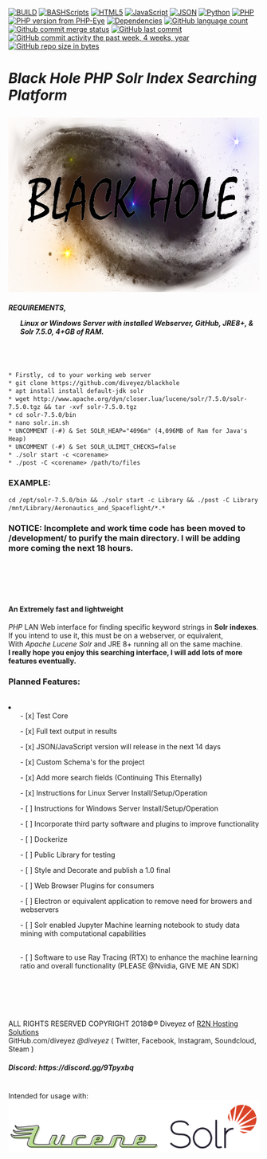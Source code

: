 [![BUILD](https://img.shields.io/badge/BUILD-0.1.5.8--breaker19-green.svg)](https://github.com/diveyez/blackhole)
[![BASHScripts](https://img.shields.io/badge/BASH-Shell%20Scripts-blue.svg)](https:github.com/diveyez)
[![HTML5](https://img.shields.io/badge/HTML-5-green.svg)](https://github.com/diveyez)
[![JavaScript](https://img.shields.io/badge/JavaScript-Performing%20Conversion-grey.svg)](https://github.com/diveyez)
[![JSON](https://img.shields.io/badge/JSON-Writer%20Implemented-grey.svg?style=flat-rounded)](https://github.com/diveyez)
[![Python](https://img.shields.io/badge/Python-3.5%2B-red.svg)](https://github.com/diveyez)
[![PHP](https://img.shields.io/packagist/php-v/symfony/symfony.svg)](https://github.com/diveyez/blackhole)
[![PHP version from PHP-Eye](https://img.shields.io/php-eye/symfony/symfony.svg?style=popout)](https://github.com/diveyez/blackhole)
[![Dependencies](https://img.shields.io/badge/DEPENDENCIES-See%20List%20Below-orange.svg)](https://github.com/diveyez/blackhole/blob/master/README.md#requirementslinux-or-windows-server-with-installed-webserver-github-jre8--solr-750-4gb-of-ram)
[![GitHub language count](https://img.shields.io/github/languages/count/badges/shields.svg?style=popout)](https://github.com/diveyez/blackhole)
[![Github commit merge status](https://img.shields.io/github/commit-status/badges/shields/master/5d4ab86b1b5ddfb3c4a70a70bd19932c52603b8c.svg?style=popout)](https://github.com/diveyez/blackhole)
[![GitHub last commit](https://img.shields.io/github/last-commit/google/skia.svg?style=popout)](https://github.com/diveyez)
[![GitHub commit activity the past week, 4 weeks, year](https://img.shields.io/github/commit-activity/y/eslint/eslint.svg?style=popout)](https://github.com/diveyez)
[![GitHub repo size in bytes](https://img.shields.io/github/repo-size/badges/shields.svg?style=popout)](https://github.com/diveyez/blackhole)</br>
<html>
                               <h1><i>Black Hole PHP Solr Index Searching Platform</i></p></h1>
                        <img src="images/blackhole.png" height="350" width="800"></img></br>

<h5>REQUIREMENTS,
<ul>Linux or Windows Server with installed Webserver, GitHub, JRE8+, & Solr 7.5.0, 4+GB of RAM.</ul></h5></br>

```

* Firstly, cd to your working web server
* git clone https://github.com/diveyez/blackhole
* apt install install default-jdk solr
* wget http://www.apache.org/dyn/closer.lua/lucene/solr/7.5.0/solr-7.5.0.tgz && tar -xvf solr-7.5.0.tgz
* cd solr-7.5.0/bin
* nano solr.in.sh
* UNCOMMENT (-#) & Set SOLR_HEAP="4096m" (4,096MB of Ram for Java's Heap)
* UNCOMMENT (-#) & Set SOLR_ULIMIT_CHECKS=false
* ./solr start -c <corename>
* ./post -C <corename> /path/to/files

```

<h3>EXAMPLE:</h3>

```
cd /opt/solr-7.5.0/bin && ./solr start -c Library && ./post -C Library /mnt/Library/Aeronautics_and_Spaceflight/*.*

```
  <h3>NOTICE: Incomplete and work time code has been moved to /development/ to purify the main directory. I will be adding more coming the next 18 hours.</h3>
  </br></br></br></br>
      <h4>An Extremely fast and lightweight</h4> <i>PHP</i> LAN Web interface for finding specific keyword strings in <b>Solr indexes</b>.</br>
      If you intend to use it, this must be on a webserver, or equivalent,</br>
      With <i>Apache Lucene Solr</i> and JRE 8+ running all on the same machine.</br>
      <b>I really hope you enjoy this searching interface, I will add lots of more features eventually.</b></br>
      <!-- ROADMAP CHECKLIST -->
          <h3><b>Planned Features:</b></h3></br>
          <li>
              <ul>- [x] Test Core</br></ul>
              <ul>- [x] Full text output in results</br></ul>
              <ul>- [x] JSON/JavaScript version will release in the next 14 days</br></ul>
              <ul>- [x] Custom Schema's for the project</br></ul>
              <ul>- [x] Add more search fields (Continuing This Eternally)</br></ul>
              <ul>- [x] Instructions for Linux Server Install/Setup/Operation</br></ul>
              <ul>- [ ] Instructions for Windows Server Install/Setup/Operation</br></ul>
              <ul>- [ ] Incorporate third party software and plugins to improve functionality</br></ul>
              <ul>- [ ] Dockerize</br></ul>
              <ul>- [ ] Public Library for testing</br></ul>
              <ul>- [ ] Style and Decorate and publish a 1.0 final</br></ul>
              <ul>- [ ] Web Browser Plugins for consumers</br></ul>
              <ul>- [ ] Electron or equivalent application to remove need for browers and webservers</br></ul>
              <ul>- [ ] Solr enabled Jupyter Machine learning notebook to study data mining with computational capabilities</br></ul></br>
              <ul>- [ ] Software to use Ray Tracing (RTX) to enhance the machine learning ratio and overall functionality (PLEASE @Nvidia, GIVE ME AN SDK)</br></ul></br>
      <!-- ROADMAP CHECKLIST -->
   </br></br></br></br>
ALL RIGHTS RESERVED COPYRIGHT 2018©® Diveyez of <a href="https://r2nhosting.com/">R2N Hosting Solutions</a></br>
GitHub.com/diveyez <i>@diveyez</i> ( Twitter, Facebook, Instagram, Soundcloud,  Steam )</br>
<h5>Discord: https://discord.gg/9Tpyxbq</h5></br>
Intended for usage with:</br>
<a href="lucene.apache.org/solr"><img src="images/solr.png" /></img></a></br>
</html>
